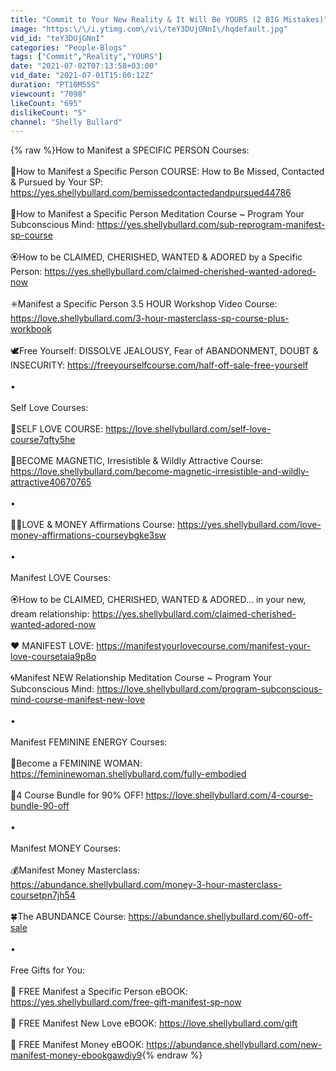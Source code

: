 ```yaml
---
title: "Commit to Your New Reality & It Will Be YOURS (2 BIG Mistakes)"
image: "https:\/\/i.ytimg.com\/vi\/teY3DUjGNnI\/hqdefault.jpg"
vid_id: "teY3DUjGNnI"
categories: "People-Blogs"
tags: ["Commit","Reality","YOURS"]
date: "2021-07-02T07:13:58+03:00"
vid_date: "2021-07-01T15:00:12Z"
duration: "PT10M55S"
viewcount: "7098"
likeCount: "695"
dislikeCount: "5"
channel: "Shelly Bullard"
---
```

{% raw %}How to Manifest a SPECIFIC PERSON Courses: <br /><br />🔮How to Manifest a Specific Person COURSE: How to Be Missed, Contacted &amp; Pursued by Your SP: <a rel="nofollow" target="blank" href="https://yes.shellybullard.com/bemissedcontactedandpursued44786">https://yes.shellybullard.com/bemissedcontactedandpursued44786</a><br /><br />💎How to Manifest a Specific Person Meditation Course ~ Program Your Subconscious Mind: <a rel="nofollow" target="blank" href="https://yes.shellybullard.com/sub-reprogram-manifest-sp-course">https://yes.shellybullard.com/sub-reprogram-manifest-sp-course</a><br /><br />🏵️How to be CLAIMED, CHERISHED, WANTED &amp; ADORED by a Specific Person: <a rel="nofollow" target="blank" href="https://yes.shellybullard.com/claimed-cherished-wanted-adored-now">https://yes.shellybullard.com/claimed-cherished-wanted-adored-now</a><br /><br />✳️Manifest a Specific Person 3.5 HOUR Workshop Video Course: <a rel="nofollow" target="blank" href="https://love.shellybullard.com/3-hour-masterclass-sp-course-plus-workbook">https://love.shellybullard.com/3-hour-masterclass-sp-course-plus-workbook</a><br /><br />🕊️Free Yourself: DISSOLVE JEALOUSY, Fear of ABANDONMENT, DOUBT &amp; INSECURITY: <a rel="nofollow" target="blank" href="https://freeyourselfcourse.com/half-off-sale-free-yourself">https://freeyourselfcourse.com/half-off-sale-free-yourself</a><br /><br />•<br /><br />Self Love Courses:<br /><br />🌸SELF LOVE COURSE: <a rel="nofollow" target="blank" href="https://love.shellybullard.com/self-love-course7qfty5he">https://love.shellybullard.com/self-love-course7qfty5he</a><br /><br />💋BECOME MAGNETIC, Irresistible &amp; Wildly Attractive Course: <a rel="nofollow" target="blank" href="https://love.shellybullard.com/become-magnetic-irresistible-and-wildly-attractive40670765">https://love.shellybullard.com/become-magnetic-irresistible-and-wildly-attractive40670765</a><br /><br />•<br /><br />🌹💵LOVE &amp; MONEY Affirmations Course: <a rel="nofollow" target="blank" href="https://yes.shellybullard.com/love-money-affirmations-courseybgke3sw">https://yes.shellybullard.com/love-money-affirmations-courseybgke3sw</a><br /><br />•<br /><br />Manifest LOVE Courses:<br /><br />🏵️How to be CLAIMED, CHERISHED, WANTED &amp; ADORED… in your new, dream relationship: <a rel="nofollow" target="blank" href="https://yes.shellybullard.com/claimed-cherished-wanted-adored-now">https://yes.shellybullard.com/claimed-cherished-wanted-adored-now</a><br /><br />❤️ MANIFEST LOVE: <a rel="nofollow" target="blank" href="https://manifestyourlovecourse.com/manifest-your-love-coursetaia9p8o">https://manifestyourlovecourse.com/manifest-your-love-coursetaia9p8o</a><br /><br />🌀Manifest NEW Relationship Meditation Course ~ Program Your Subconscious Mind: <a rel="nofollow" target="blank" href="https://love.shellybullard.com/program-subconscious-mind-course-manifest-new-love">https://love.shellybullard.com/program-subconscious-mind-course-manifest-new-love</a><br /><br />•<br /><br />Manifest FEMININE ENERGY Courses:<br /><br />🌹Become a FEMININE WOMAN: <a rel="nofollow" target="blank" href="https://femininewoman.shellybullard.com/fully-embodied">https://femininewoman.shellybullard.com/fully-embodied</a><br /><br />🌺4 Course Bundle for 90% OFF! <a rel="nofollow" target="blank" href="https://love.shellybullard.com/4-course-bundle-90-off">https://love.shellybullard.com/4-course-bundle-90-off</a><br /><br />•<br /><br />Manifest MONEY Courses: <br /><br />💰Manifest Money Masterclass: <br /><a rel="nofollow" target="blank" href="https://abundance.shellybullard.com/money-3-hour-masterclass-coursetpn7jh54">https://abundance.shellybullard.com/money-3-hour-masterclass-coursetpn7jh54</a><br /><br />🍀The ABUNDANCE Course: <a rel="nofollow" target="blank" href="https://abundance.shellybullard.com/60-off-sale">https://abundance.shellybullard.com/60-off-sale</a><br /><br />•<br /><br />Free Gifts for You:<br /><br />💜 FREE Manifest a Specific Person eBOOK: <a rel="nofollow" target="blank" href="https://yes.shellybullard.com/free-gift-manifest-sp-now">https://yes.shellybullard.com/free-gift-manifest-sp-now</a><br /><br />💙 FREE Manifest New Love eBOOK: <a rel="nofollow" target="blank" href="https://love.shellybullard.com/gift">https://love.shellybullard.com/gift</a><br /><br />💚 FREE Manifest Money eBOOK: <a rel="nofollow" target="blank" href="https://abundance.shellybullard.com/new-manifest-money-ebookgawdiy9">https://abundance.shellybullard.com/new-manifest-money-ebookgawdiy9</a>{% endraw %}
